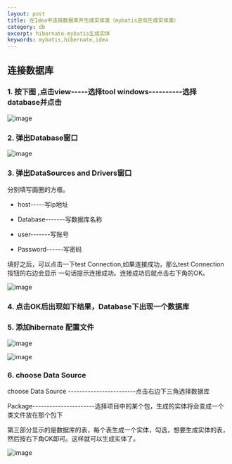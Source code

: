 ```yaml
---
layout: post
title: 在Idea中连接数据库并生成实体类（mybatis逆向生成实体类）
category: db
excerpt: hibernate-mybatis生成实体
keywords: mybatis,hibernate,idea
---
```


## 连接数据库

### 1. 按下图 ,点击view-----选择tool windows----------选择database并点击


![image](http://jerrythh.com/assets/images/2018/java/generate1.png)

### 2. 弹出Database窗口

![image](http://jerrythh.com/assets/images/2018/java/generate1.png)

### 3. 弹出DataSources and Drivers窗口
分别填写画圈的方框。

 * host-----写ip地址

 * Database-------写数据库名称

 * user-------写账号

 * Password------写密码
 
填好之后，可以点击一下test Connection,如果连接成功，那么test Connection按钮的右边会显示 一句话提示连接成功。连接成功后就点击右下角的OK。
 
![image](http://jerrythh.com/assets/images/2018/java/generate3.png)

### 4. 点击OK后出现如下结果，Database下出现一个数据库

### 5. 添加hibernate 配置文件

![image](http://jerrythh.com/assets/images/2018/java/generate4.png)

![image](http://jerrythh.com/assets/images/2018/java/generate5.png)

### 6. choose Data Source 

choose Data Source ------------------------点击右边下三角选择数据库

Package----------------------选择项目中的某个包，生成的实体将会变成一个类文件放在那个包下

第三部分显示的是数据库的表，每个表生成一个实体，勾选，想要生成实体的表，然后按右下角OK即可。这样就可以生成实体了。
    
![image](http://jerrythh.com/assets/images/2018/java/generate6.png) 